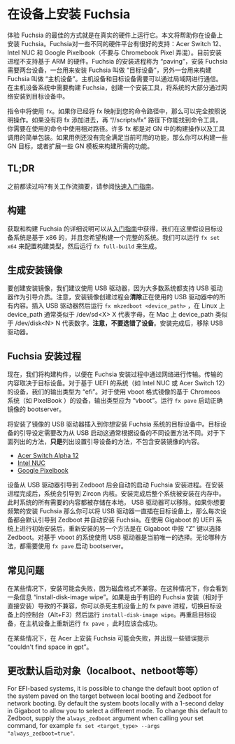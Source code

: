 <!--# Putting Fuchsia on a Device-->

<!--这篇文章应该最先阅读-->

# 在设备上安装 Fuchsia

<!--One of the best ways to experience Fuchsia is by running it on actual hardware.
This guide will help you get Fuchsia installed on your device. Fuchsia has good
support for a few different hardware platforms including the Acer Switch 12,
Intel NUC, and Google Pixelbook (not to be confused with the Chromebook Pixel).
The install process is not currently compatible with ARM-based targets. The
Fuchsia install process, called 'paving', requires two machines, the machine on
which you want to run Fuchsia ("target") and the machine on which you build
Fuchsia ("host"). Host and target must be able to communicate over a local area
network. On your host system you will build Fuchsia, create a piece of install
media, and stream a large portion of the system over the network to the target.-->

体验 Fuchsia 的最佳的方式就是在真实的硬件上运行它。本文将帮助你在设备上安装 Fuchsia。Fuchsia对一些不同的硬件平台有很好的支持：Acer Switch 12、Intel NUC 和 Google Pixelbook（不要与 Chromebook Pixel 弄混）。目前安装进程不支持基于 ARM 的硬件。Fuchsia 的安装进程称为 “paving”，安装 Fuchsia 需要两台设备，一台用来安装 Fuchsia 叫做 “目标设备”，另外一台用来构建 Fuchsia 叫做 “主机设备”。主机设备和目标设备需要可以通过局域网进行通信。在主机设备系统中需要构建 Fuchsia，创建一个安装工具，将系统的大部分通过网络安装到目标设备中。

<!--The `fx` command will be used throughout these instructions. If you have fx
mapped into your command path you can follow the instructions verbatim. If you
don't have fx in your path, it can be found at `//scripts/fx` and you'll need
to use the appropriate relative path in the supplied commands. Many of fx
commands are relatively thin wrappers around build actions in GN coupled with
tool invocations. If your use case isn't quite served by what's currently
available there may a few GN targets you can build or some GN templates you can
extend to allow you to build what you need.-->

 指令中将使用 `fx`。如果你已经将 fx 映射到您的命令路径中，那么可以完全按照说明操作。如果没有将 fx 添加进去，再 “//scripts/fx” 路径下你能找到命令工具，你需要在使用的命令中使用相对路径。许多 fx 都是对 GN 中的构建操作以及工具调用的简单包装。如果用例还没有完全满足当前可用的功能，那么你可以构建一些 GN 目标，或者扩展一些 GN 模板来构建所需的功能。



## TL;DR

<!--Read this all before? See the
[quickstart guide](https://fuchsia.googlesource.com/fuchsia/+/master/docs/development/workflows/build_and_pave_quickstart.md)
for a workflow summary.-->

之前都读过吗?有关工作流摘要，请参阅[快速入门指南](https://github.com/FuchsiaOS/FuchsiaOS-docs-zh_CN/blob/master/development/workflows/build_and_pave_quickstart.md)。

<!--## Building-->
## 构建

<!--Detailed instructions for obtaining and building Fuchsia are available from the
[Getting Started](/getting_started.md) guide, but we'll assume here that the
target system is x86-based and that you want to build a complete system. To
configure our build for this we can run `fx set x64` and then build with
`fx full-build`.-->
获取和构建 Fuchsia 的详细说明可以从[入门指南](/getting_started.md)中获得，我们在这里假设目标设备系统是基于 x86 的，并且您希望构建一个完整的系统。我们可以运行 `fx set x64` 来配置构建类型，然后运行 `fx full-build` 来生成。

<!--## Creating install media-->
## 生成安装镜像

<!--To create your install media we recommend using a USB drive since these are
well-supported as boot media by most systems. Note that the install media
creation process **will wipe everything** from the USB drive being used. Insert the
USB drive and then run `fx mkzedboot <device_path>`, which on Linux is
typically something like /dev/sd&lt;X&gt; where X is a letter and on Mac is typically
something like /dev/disk&lt;N&gt; where 'N' is a number. **Be careful not to select
the wrong device**. Once this is done, remove the USB drive.-->

要创建安装镜像，我们建议使用 USB 驱动器，因为大多数系统都支持 USB 驱动器作为引导介质。注意，安装镜像创建过程会**清除**正在使用的 USB 驱动器中的所有内容。插入 USB 驱动器然后运行 `fx mkzedboot <device_path>` ，在 Linux 上 device_path 通常类似于 /dev/sd&lt;X&gt; X 代表字母，在 Mac 上 device_path 类似于 /dev/disk&lt;N&gt; N 代表数字。**注意，不要选错了设备**。安装完成后，移除 USB 驱动器。

<!--## Paving-->
## Fuchsia 安装过程

<!--Now we'll build the artifacts to transfer over the network during the paving
process. What is transferred is dependent on the target device. For UEFI based
systems (like Intel NUC or Acer Switch 12) our output target type is 'efi'. For
ChromeOS-based systems (like Pixelbook) that use vboot-format images, the target
type is 'vboot'. To start the bootserver with the correct image just run `fx pave`.-->

现在，我们将构建构件，以便在 Fuchsia 安装过程中通过网络进行传输。传输的内容取决于目标设备。对于基于 UEFI 的系统（如 Intel NUC 或 Acer Switch 12）的设备，我们的输出类型为 “efi”。对于使用 vboot 格式镜像的基于 Chromeos 系统（如 PixelBook ）的设备，输出类型应为 “vboot”。运行 `fx pave` 启动正确镜像的 bootserver。

<!--Insert the install media into the target device that you want to pave. The target
device's boot settings may need to be changed to boot from the USB device and
this is typically device-specific. For the guides listed below, **only** go
through the steps to set the boot device, don't continue with any instructions on
creating install media.-->

将安装了镜像的 USB 驱动器插入到你想安装 Fuchsia 系统的目标设备中。目标设备的引导设定需要改为从 USB 启动这通常根据设备的不同设置方法不同。对于下面列出的方法，**只是**列出设置引导设备的方法，不包含安装镜像的内容。

* [Acer Switch Alpha 12](https://fuchsia.googlesource.com/zircon/+/master/docs/targets/acer12.md)
* [Intel NUC](https://fuchsia.googlesource.com/zircon/+/master/docs/targets/nuc.md)
* [Google Pixelbook](/development/hardware/pixelbook.md)

<!--Paving should occur automatically after the device is booted into Zedboot from the
USB drive. After the paving process completes, the system should boot into the
Zircon kernel. After paving, the whole system is installed on internal storage. At
this point the USB key can be removed since the system has everything it needs
stored locally. If you plan to re-pave frequently it may be useful to keep the
USB drive inserted so your system boots into Zedboot by default where paving
will happen automatically. After the initial pave on UEFI systems that use
Gigaboot, another option for re-paving is to press 'z' while in Gigaboot to
select Zedboot. For vboot-based systems using the USB drive is currently the
only option for re-paving. In all cases the bootserver needs to have been
started with `fx pave`-->

设备从 USB 驱动器引导到 Zedboot 后会自动的启动 Fuchsia 安装进程。在安装进程完成后，系统会引导到 Zircon 内核。安装完成后整个系统被安装在内存中。此时系统的所有需要的内容都被存储在本地， USB 驱动器可以移除。如果你想要频繁的安装 Fuchsia 那么你可以将 USB 驱动器一直插在目标设备上，那么每次设备都会默认引导到 Zedboot 并自动安装 Fuchsia。在使用 Gigaboot 的 UEFI 系统上进行初始安装后，重新安装的另一个方法是在 Gigaboot 中按 “Z” 键以选择 Zedboot。对基于 vboot 的系统使用 USB 驱动器是当前唯一的选择。无论哪种方法，都需要使用 `fx pave` 启动 bootserver。

<!--## Troubleshooting-->

## 常见问题

<!--In some cases paving may fail because you have a disk layout that is incompatible.
In these cases you will see a message that asks you to run
'install-disk-image wipe'. If it is incompatible because it contains an older
Fuchsia layout put there by installer (vs the paver) you can fix this by killing
the fx pave process on the host, switching to a different console (Alt+F3) on
the target, and running `install-disk-image wipe`. Then reboot the target,
re-run `fx pave` on the host, and the pave should succeed.-->

在某些情况下，安装可能会失败，因为磁盘格式不兼容。在这种情况下，你会看到一条信息 “install-disk-image wipe”。如果是由于有旧的 Fuchsia 安装（相对于直接安装）导致的不兼容，你可以杀死主机设备上的 fx pave 进程，切换目标设备上的控制台（Alt+F3）然后运行 `install-disk-image wipe`。再重启目标设备，在主机设备上重新运行 `fx pave` ，此时应该会成功。

<!--In some cases paving may fail on an Acer with some error indicating "couldn't
find space in gpt". In these cases (as long as you don't want to keep the other
OS, i.e. Windows, parts) run `lsblk` and identify the partition that isn't your
USB (it shouldn't have RE in the columns). Identify the number in the first
column for your partition (likely to be either 000 or 003). Then run
`gpt init /dev/class/block/N` where N is the number previously identified. This
will clear all Windows partitions from the disk. Once this is done, reboot into
zedboot and paving should work.-->

在某些情况下，在 Acer 上安装 Fuchsia 可能会失败，并出现一些错误提示 “couldn't find space in gpt”。

<!--## Changing boot target (localboot, netboot, etc) default-->
## 更改默认启动对象（localboot、netboot等等）

For EFI-based systems, it is possible to change the default boot option of the
system paved on the target between local booting and Zedboot for network
booting. By default the system boots locally with a 1-second delay in Gigaboot
to allow you to select a different mode. To change this default to Zedboot,
supply the `always_zedboot` argument when calling your set command, for example
`fx set <target_type> --args "always_zedboot=true"`.
